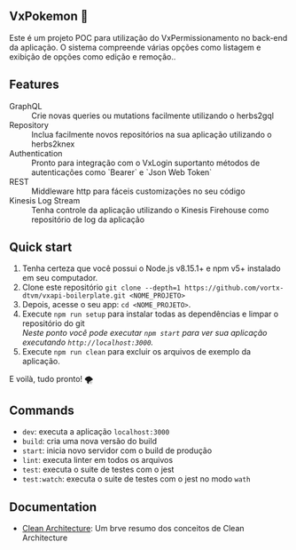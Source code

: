 ## VxPokemon 🚀

<div>Este é um projeto POC para utilização do VxPermissionamento no back-end da aplicação. O sistema compreende várias opções como listagem e exibição de opções como edição e remoção..</div>

</div>

## Features

<dl>
  <dt>GraphQL</dt>
  <dd>Crie novas queries ou mutations facilmente utilizando o herbs2gql</dd>

  <dt>Repository</dt>
  <dd>Inclua facilmente novos repositórios na sua aplicação utilizando o herbs2knex</dd>

  <dt>Authentication</dt>
  <dd>Pronto para integração com o VxLogin suportanto métodos de autenticações como `Bearer` e `Json Web Token`</dd>

  <dt>REST</dt>
  <dd>Middleware http para fáceis customizações no seu código</dd>

  <dt>Kinesis Log Stream</dt>
  <dd>Tenha controle da aplicação utilizando o Kinesis Firehouse como repositório de log da aplicação</dd>
</dl>

## Quick start

1.  Tenha certeza que você possui o Node.js v8.15.1+ e npm v5+ instalado em seu computador.
2.  Clone este repositório `git clone --depth=1 https://github.com/vortx-dtvm/vxapi-boilerplate.git <NOME_PROJETO>`
3.  Depois, acesse o seu app: `cd <NOME_PROJETO>`.<br />
4.  Execute `npm run setup` para instalar todas as dependências e limpar o repositório do git<br />
    _Neste ponto você pode executar `npm start` para ver sua aplicação executando `http://localhost:3000`._
5.  Execute `npm run clean` para excluir os arquivos de exemplo da aplicação.

E voilà, tudo pronto! 🌪

## Commands

- `dev`: executa a aplicação `localhost:3000`
- `build`: cria uma nova versão do build
- `start`: inicia novo servidor com o build de produção
- `lint`: executa linter em todos os arquivos
- `test`: executa o suite de testes com o jest
- `test:watch`: executa o suite de testes com o jest no modo `wath`


## Documentation

- [Clean Architecture](https://blog.cleancoder.com/uncle-bob/2012/08/13/the-clean-architecture.html): Um brve resumo dos conceitos de Clean Architecture

